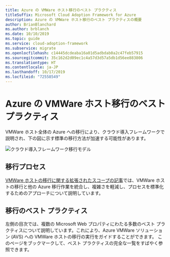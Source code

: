 ```yaml
---
title: Azure の VMWare ホスト移行のベスト プラクティス
titleSuffix: Microsoft Cloud Adoption Framework for Azure
description: Azure の VMWare ホスト移行のベスト プラクティスの概要
author: BrianBlanchard
ms.author: brblanch
ms.date: 10/10/2019
ms.topic: guide
ms.service: cloud-adoption-framework
ms.subservice: migrate
ms.openlocfilehash: c14445dcdeaba16a01d5adbdab0a2c47feb57915
ms.sourcegitcommit: 35c162d2d09ec1c4a57d3d57a5db1d56ee883806
ms.translationtype: HT
ms.contentlocale: ja-JP
ms.lasthandoff: 10/17/2019
ms.locfileid: "72558549"
---
```

# <a name="vmware-host-migration-best-practices-for-azure"></a>Azure の VMWare ホスト移行のベスト プラクティス

VMWare ホスト全体の Azure への移行により、クラウド導入フレームワークで説明され、下の図に示す標準の移行方法が加速する可能性があります。

![クラウド導入フレームワーク移行モデル](../../_images/operational-transformation-migrate.png)

## <a name="migration-processes"></a>移行プロセス

[VMWare ホストの移行に関する拡張されたスコープの記事](../expanded-scope/vmware-host.md)では、VMWare ホストの移行と他の Azure 移行作業を統合し、複雑さを軽減し、プロセスを標準化するためのアプローチについて説明しています。

## <a name="migration-best-practices"></a>移行のベスト プラクティス

左側の目次では、複数の Microsoft Web プロパティにわたる多数のベスト プラクティスについて説明しています。これにより、Azure VMWare ソリューション (AVS) への VMWare ホストの移行の実行をガイドすることができます。 このページをブックマークして、ベスト プラクティスの完全な一覧をすばやく参照できます。

